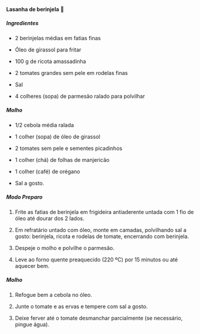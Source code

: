 **Lasanha de berinjela** :eggplant:

##### Ingredientes

* 2 berinjelas médias em fatias finas

* Óleo de girassol para fritar

* 100 g de ricota amassadinha

* 2 tomates grandes sem pele em rodelas finas

* Sal

* 4 colheres (sopa) de parmesão ralado para polvilhar

##### Molho

- 1/2 cebola média ralada

- 1 colher (sopa) de óleo de girassol

- 2 tomates sem pele e sementes picadinhos

- 1 colher (chá) de folhas de manjericão

- 1 colher (café) de orégano

- Sal a gosto.

##### **Modo Preparo**

1. Frite as fatias de berinjela em frigideira antiaderente untada com 1 fio de óleo até dourar dos 2 lados.

2. Em refratário untado com óleo, monte em camadas, polvilhando sal a gosto: berinjela, ricota e rodelas de tomate, encerrando com berinjela.

3. Despeje o molho e polvilhe o parmesão.

4. Leve ao forno quente preaquecido (220 ºC) por 15 minutos ou até aquecer bem.

##### **Molho**

1. Refogue bem a cebola no óleo.

2. Junte o tomate e as ervas e tempere com sal a gosto.

3. Deixe ferver até o tomate desmanchar parcialmente (se necessário, pingue água).
